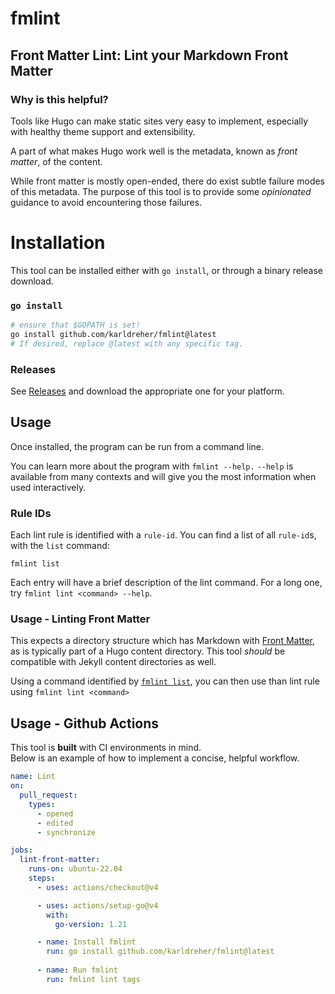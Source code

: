 # fmlint
## Front Matter Lint:  Lint your Markdown Front Matter

### Why is this helpful? 
Tools like Hugo can make static sites very easy to implement, especially with healthy theme support and extensibility. 

A part of what makes Hugo work well is the metadata, known as *front matter*, of the content.  

While front matter is mostly open-ended, there do exist subtle failure modes of this metadata.  The purpose of this tool is to provide some *opinionated* guidance to avoid encountering those failures.


# Installation
This tool can be installed either with `go install`, or through a binary release download.  

### `go install`
```bash
# ensure that $GOPATH is set!
go install github.com/karldreher/fmlint@latest
# If desired, replace @latest with any specific tag.
```

### Releases

See [Releases](https://github.com/karldreher/fmlint/releases) and download the appropriate one for your platform.  

## Usage
Once installed, the program can be run from a command line.

You can learn more about the program with `fmlint --help.`  `--help` is available from many contexts and will give you the most information when used interactively. 

### Rule IDs
Each lint rule is identified with a `rule-id`.  You can find a list of all `rule-id`s, with the `list` command:

```
fmlint list
```

Each entry will have a brief description of the lint command.  For a long one, try `fmlint lint <command> --help`.


### Usage - Linting Front Matter

This expects a directory structure which has Markdown with [Front Matter](https://gohugo.io/content-management/front-matter/), as is typically part of a Hugo content directory.  This tool *should* be compatible with Jekyll content directories as well.  


Using a command identified by [`fmlint list`](#rule-ids), you can then use than lint rule using `fmlint lint <command>`


## Usage - Github Actions
This tool is **built** with CI environments in mind.  
Below is an example of how to implement a concise, helpful workflow.

```yaml
name: Lint
on:
  pull_request:
    types:
      - opened
      - edited
      - synchronize

jobs:  
  lint-front-matter:
    runs-on: ubuntu-22.04
    steps: 
      - uses: actions/checkout@v4

      - uses: actions/setup-go@v4
        with:
          go-version: 1.21

      - name: Install fmlint
        run: go install github.com/karldreher/fmlint@latest
        
      - name: Run fmlint
        run: fmlint lint tags
```
